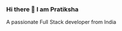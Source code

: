### Hi there 👋 I am Pratiksha 
A passionate Full Stack developer from India

<!--
**PratikshaDable21/PratikshaDable21** is a ✨ A passionate Full Stack developer from India
 ✨ repository because its `README.md` (this file) appears on your GitHub profil

🔭 I’m currently working on Card Game
🌱 I’m currently learning Java Script
👯 I’m looking to collaborate on web developent
💬 Ask me about JS and Web styling
📫 How to reach me: @pratikshadable21@gmail.com
